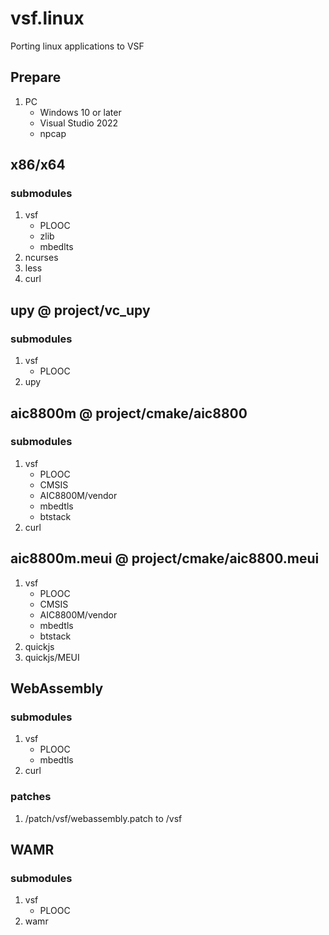 # vsf.linux
Porting linux applications to VSF

## Prepare
1. PC
    - Windows 10 or later
    - Visual Studio 2022
    - npcap

## x86/x64
### submodules
1. vsf
    - PLOOC
    - zlib
    - mbedlts
2. ncurses
3. less
4. curl

## upy @ project/vc_upy
### submodules
1. vsf
    - PLOOC
1. upy

## aic8800m @ project/cmake/aic8800
### submodules
1. vsf
    - PLOOC
    - CMSIS
    - AIC8800M/vendor
    - mbedtls
    - btstack
2. curl

## aic8800m.meui @ project/cmake/aic8800.meui
1. vsf
    - PLOOC
    - CMSIS
    - AIC8800M/vendor
    - mbedtls
    - btstack
2. quickjs
3. quickjs/MEUI

## WebAssembly
### submodules
1. vsf
   - PLOOC
   - mbedtls
2. curl
### patches
1. /patch/vsf/webassembly.patch to /vsf

## WAMR
### submodules
1. vsf
   - PLOOC
2. wamr
